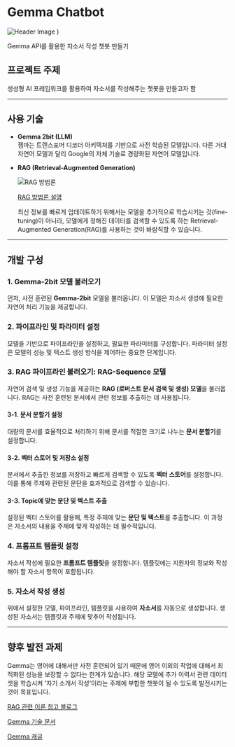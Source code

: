 # Gemma Chatbot

![Header Image](https://github.com/user-attachments/assets/c06dd030-ba9d-4906-9625-e3a3f316a9ba)
)

Gemma API를 활용한 자소서 작성 챗봇 만들기

## 프로젝트 주제
생성형 AI 프레임워크를 활용하여 자소서를 작성해주는 챗봇을 만들고자 함

---

## 사용 기술

- **Gemma 2bit (LLM)**  
  젬마는 트랜스포머 디코더 아키텍처를 기반으로 사전 학습된 모델입니다. 다른 거대 자연어 모델과 달리 Google의 자체 기술로 경량화된 자연어 모델입니다.

- **RAG (Retrieval-Augmented Generation)**

  ![RAG 방법론](https://github.com/user-attachments/assets/14844b8e-3a24-44a1-91bb-1e60c72548a8)
  
  [RAG 방법론 설명](https://proceedings.neurips.cc/paper_files/paper/2020/file/6b493230205f780e1bc26945df7481e5-Paper.pdf)

  최신 정보를 빠르게 업데이트하기 위해서는 모델을 추가적으로 학습시키는 것(fine-tuning)이 아니라, 모델에게 정해진 데이터를 검색할 수 있도록 하는 Retrieval-Augmented Generation(RAG)를 사용하는 것이 바람직할 수 있습니다.

---

## 개발 구성

### 1. Gemma-2bit 모델 불러오기
먼저, 사전 훈련된 **Gemma-2bit** 모델을 불러옵니다. 이 모델은 자소서 생성에 필요한 자연어 처리 기능을 제공합니다.

### 2. 파이프라인 및 파라미터 설정
모델을 기반으로 파이프라인을 설정하고, 필요한 파라미터를 구성합니다. 파라미터 설정은 모델의 성능 및 텍스트 생성 방식을 제어하는 중요한 단계입니다.

### 3. RAG 파이프라인 불러오기: RAG-Sequence 모델
자연어 검색 및 생성 기능을 제공하는 **RAG (로버스트 문서 검색 및 생성) 모델**을 불러옵니다. RAG는 사전 훈련된 문서에서 관련 정보를 추출하는 데 사용됩니다.

#### 3-1. 문서 분할기 설정
대량의 문서를 효율적으로 처리하기 위해 문서를 적절한 크기로 나누는 **문서 분할기**를 설정합니다.

#### 3-2. 벡터 스토어 및 저장소 설정
문서에서 추출한 정보를 저장하고 빠르게 검색할 수 있도록 **벡터 스토어**를 설정합니다. 이를 통해 주제와 관련된 문단을 효과적으로 검색할 수 있습니다.

#### 3-3. Topic에 맞는 문단 및 텍스트 추출
설정된 벡터 스토어를 활용해, 특정 주제에 맞는 **문단 및 텍스트**를 추출합니다. 이 과정은 자소서의 내용을 주제에 맞게 작성하는 데 필수적입니다.

### 4. 프롬프트 템플릿 설정
자소서 작성에 필요한 **프롬프트 템플릿**을 설정합니다. 템플릿에는 지원자의 정보와 작성해야 할 자소서 항목이 포함됩니다.

### 5. 자소서 작성 생성
위에서 설정한 모델, 파이프라인, 템플릿을 사용하여 **자소서**를 자동으로 생성합니다. 생성된 자소서는 템플릿과 주제에 맞추어 작성됩니다.

---

## 향후 발전 과제
Gemma는 영어에 대해서만 사전 훈련되어 있기 때문에 영어 이외의 작업에 대해서 최적화된 성능을 보장할 수 없다는 한계가 있습니다. 해당 모델에 추가 이력서 관련 데이터 셋을 학습시켜 '자기 소개서 작성'이라는 주제에 부합한 챗봇이 될 수 있도록 발전시키는 것이 목표입니다.

[RAG 관련 이론 참고 블로그](https://inblog.ai/moondb/13538)

[Gemma 기술 문서](https://storage.googleapis.com/deepmind-media/gemma/gemma-report.pdf)

[Gemma 캐글](https://www.kaggle.com/models/google/gemma/)
